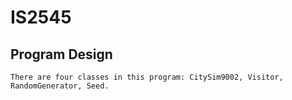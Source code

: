 # **IS2545**
## Program Design
    There are four classes in this program: CitySim9002, Visitor, RandomGenerator, Seed.
    
